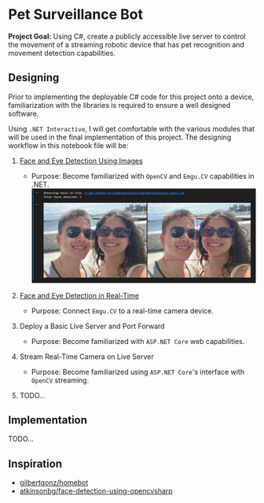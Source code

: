 # Pet Surveillance Bot
**Project Goal:** Using C#, create a publicly accessible live server to control the movement of a streaming robotic device that has pet recognition and movement detection capabilities.

## Designing
Prior to implementing the deployable C# code for this project onto a device, familiarization with the libraries is required to ensure a well designed software. 

Using `.NET Interactive`, I will get comfortable with the various modules that will be used in the final implementation of this project. The designing workflow in this notebook file will be:
1. [Face and Eye Detection Using Images](/FacialImageDetections.ipynb)
   - Purpose: Become familiarized with `OpenCV` and `Emgu.CV` capabilities in .NET.
   ![FacialImageDetection](Images/FacialImageDetection.JPG)

2. [Face and Eye Detection in Real-Time](/FacialRealTimeDetections.ipynb)
   - Purpose: Connect `Emgu.CV` to a real-time camera device.

3. Deploy a Basic Live Server and Port Forward
   - Purpose: Become familiarized with `ASP.NET Core` web capabilities.

4. Stream Real-Time Camera on Live Server
   - Purpose: Become familiarized using `ASP.NET Core`'s interface with `OpenCV` streaming.
  
5. TODO...

## Implementation
TODO...

## Inspiration
- [gilbertgonz/homebot](https://github.com/gilbertgonz/homebot)
- [atkinsonbg/face-detection-using-opencvsharp](https://github.com/atkinsonbg/face-detection-using-opencvsharp/tree/main)
